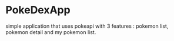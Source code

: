 # PokeDexApp
simple application that uses pokeapi with 3 features : 
pokemon list, pokemon detail and my pokemon list.
